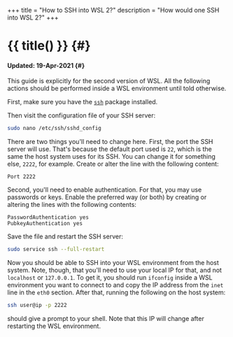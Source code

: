 +++
title = "How to SSH into WSL 2?"
description = "How would one SSH into WSL 2?"
+++

# {{ title() }} {#}
#### Updated: 19-Apr-2021 {#}

This guide is explicitly for the second version of WSL. All the following actions should
be performed inside a WSL environment until told otherwise.

First, make sure you have the [`ssh`](https://packages.ubuntu.com/focal/ssh) package
installed.

Then visit the configuration file of your SSH server:

```bash
sudo nano /etc/ssh/sshd_config
```

There are two things you'll need to change here. First, the port the SSH server will use.
That's because the default port used is `22`, which is the same the host system uses for
its SSH. You can change it for something else, `2222`, for example. Create or alter the
line with the following content:

```
Port 2222
```

Second, you'll need to enable authentication. For that, you may use passwords or keys.
Enable the preferred way (or both) by creating or altering the lines with the following
contents:

```
PasswordAuthentication yes
PubkeyAuthentication yes
```

Save the file and restart the SSH server:

```bash
sudo service ssh --full-restart
```

Now you should be able to SSH into your WSL environment from the host system. Note, though,
that you'll need to use your local IP for that, and not `localhost` or `127.0.0.1`. To get
it, you should run `ifconfig` inside a WSL environment you want to connect to and copy the
IP address from the `inet` line in the `eth0` section. After that, running the following on
the host system:

<!--email_off-->
```bash
ssh user@ip -p 2222
```
<!--email_off-->

should give a prompt to your shell. Note that this IP will change after restarting the WSL
environment.
